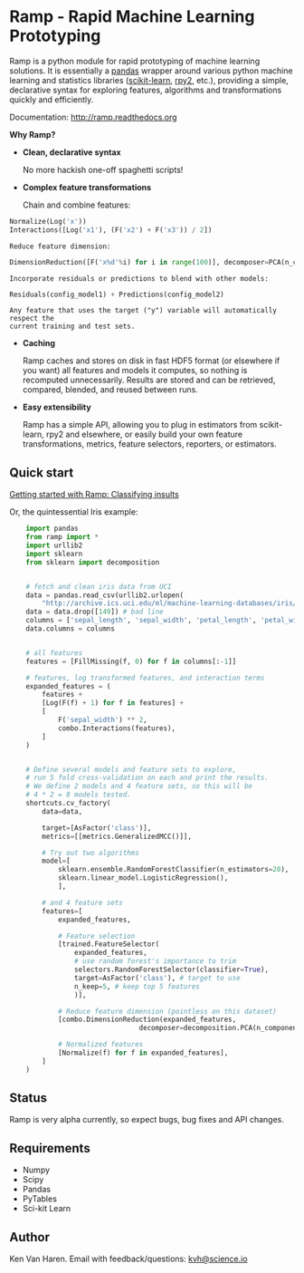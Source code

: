 Ramp - Rapid Machine Learning Prototyping
=========================================

Ramp is a python module for rapid prototyping of machine learning
solutions. It is essentially a [pandas](http://pandas.pydata.org)
wrapper around various python machine learning and statistics libraries
([scikit-learn](http://scikit-learn.org), [rpy2](http://rpy.sourceforge.net/rpy2.html), etc.),
providing a simple, declarative syntax for
exploring features, algorithms and transformations quickly and
efficiently.

Documentation: http://ramp.readthedocs.org

**Why Ramp?**

 *  **Clean, declarative syntax**
    
    No more hackish one-off spaghetti scripts!

 *  **Complex feature transformations**

    Chain and combine features:
```python
Normalize(Log('x'))
Interactions([Log('x1'), (F('x2') + F('x3')) / 2])
```
    Reduce feature dimension:
```python
DimensionReduction([F('x%d'%i) for i in range(100)], decomposer=PCA(n_components=3))
```
    Incorporate residuals or predictions to blend with other models:
```python
Residuals(config_model1) + Predictions(config_model2)
```
    Any feature that uses the target ("y") variable will automatically respect the
    current training and test sets.


 *  **Caching**

    Ramp caches and stores on disk in fast HDF5 format (or elsewhere if you want) all features and models it
    computes, so nothing is recomputed unnecessarily. Results are stored 
    and can be retrieved, compared, blended, and reused between runs.

 *  **Easy extensibility**

    Ramp has a simple API, allowing you to plug in estimators from
    scikit-learn, rpy2 and elsewhere, or easily build your own feature
    transformations, metrics, feature selectors, reporters, or estimators.


## Quick start
[Getting started with Ramp: Classifying insults](http://www.kenvanharen.com/2012/11/getting-started-with-ramp-detecting.html)

Or, the quintessential Iris example:

```python
    import pandas
    from ramp import *
    import urllib2
    import sklearn
    from sklearn import decomposition


    # fetch and clean iris data from UCI
    data = pandas.read_csv(urllib2.urlopen(
        "http://archive.ics.uci.edu/ml/machine-learning-databases/iris/iris.data"))
    data = data.drop([149]) # bad line
    columns = ['sepal_length', 'sepal_width', 'petal_length', 'petal_width', 'class']
    data.columns = columns


    # all features
    features = [FillMissing(f, 0) for f in columns[:-1]]

    # features, log transformed features, and interaction terms
    expanded_features = (
        features +
        [Log(F(f) + 1) for f in features] +
        [
            F('sepal_width') ** 2,
            combo.Interactions(features),
        ]
    )


    # Define several models and feature sets to explore,
    # run 5 fold cross-validation on each and print the results.
    # We define 2 models and 4 feature sets, so this will be
    # 4 * 2 = 8 models tested.
    shortcuts.cv_factory(
        data=data,

        target=[AsFactor('class')],
        metrics=[[metrics.GeneralizedMCC()]],

        # Try out two algorithms
        model=[
            sklearn.ensemble.RandomForestClassifier(n_estimators=20),
            sklearn.linear_model.LogisticRegression(),
            ],

        # and 4 feature sets
        features=[
            expanded_features,

            # Feature selection
            [trained.FeatureSelector(
                expanded_features,
                # use random forest's importance to trim
                selectors.RandomForestSelector(classifier=True),
                target=AsFactor('class'), # target to use
                n_keep=5, # keep top 5 features
                )],

            # Reduce feature dimension (pointless on this dataset)
            [combo.DimensionReduction(expanded_features,
                                decomposer=decomposition.PCA(n_components=4))],

            # Normalized features
            [Normalize(f) for f in expanded_features],
        ]
    )
```

## Status
Ramp is very alpha currently, so expect bugs, bug fixes and API changes.

## Requirements
 * Numpy
 * Scipy    
 * Pandas
 * PyTables
 * Sci-kit Learn

## Author
Ken Van Haren. Email with feedback/questions: kvh@science.io
